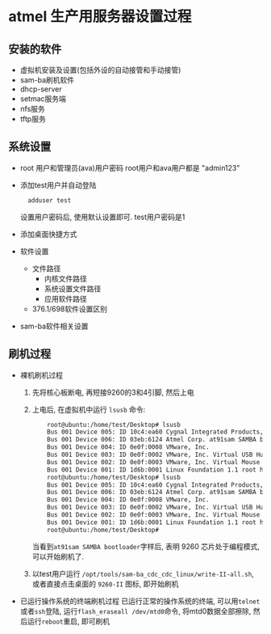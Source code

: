 # atmel 生产用服务器设置过程

## 安装的软件

- 虚拟机安装及设置(包括外设的自动接管和手动接管)
- sam-ba刷机软件
- dhcp-server
- setmac服务端
- nfs服务
- tftp服务
  
## 系统设置

- root 用户和管理员(ava)用户密码
  root用户和ava用户都是 "admin123"
- 添加test用户并自动登陆

  ```bash
    adduser test
  ```
  设置用户密码后, 使用默认设置即可. test用户密码是1
- 添加桌面快捷方式
- 软件设置
    - 文件路径
        - 内核文件路径
        - 系统设置文件路径
        - 应用软件路径
    - 376.1/698软件设置区别
- sam-ba软件相关设置

## 刷机过程

- 裸机刷机过程
    1. 先将核心板断电, 再短接9260的3和4引脚, 然后上电
    2. 上电后, 在虚拟机中运行 `lsusb` 命令: 

        ```bash
            root@ubuntu:/home/test/Desktop# lsusb 
            Bus 001 Device 005: ID 10c4:ea60 Cygnal Integrated Products, Inc. CP210x UART Bridge / myAVR mySmartUSB light
            Bus 001 Device 006: ID 03eb:6124 Atmel Corp. at91sam SAMBA bootloader
            Bus 001 Device 004: ID 0e0f:0008 VMware, Inc. 
            Bus 001 Device 003: ID 0e0f:0002 VMware, Inc. Virtual USB Hub
            Bus 001 Device 002: ID 0e0f:0003 VMware, Inc. Virtual Mouse
            Bus 001 Device 001: ID 1d6b:0001 Linux Foundation 1.1 root hub
            root@ubuntu:/home/test/Desktop# lsusb 
            Bus 001 Device 005: ID 10c4:ea60 Cygnal Integrated Products, Inc. CP210x UART Bridge / myAVR mySmartUSB light
            Bus 001 Device 006: ID 03eb:6124 Atmel Corp. at91sam SAMBA bootloader
            Bus 001 Device 004: ID 0e0f:0008 VMware, Inc. 
            Bus 001 Device 003: ID 0e0f:0002 VMware, Inc. Virtual USB Hub
            Bus 001 Device 002: ID 0e0f:0003 VMware, Inc. Virtual Mouse
            Bus 001 Device 001: ID 1d6b:0001 Linux Foundation 1.1 root hub
            root@ubuntu:/home/test/Desktop# 

        ```

        当看到`at91sam SAMBA bootloader`字样后, 表明 9260 芯片处于编程模式, 可以开始刷机了.
  3. 以test用户运行 `/opt/tools/sam-ba_cdc_cdc_linux/write-II-all.sh`, 或者直接点击桌面的 `9260-II` 图标, 即开始刷机
- 已运行操作系统的终端刷机过程
  已运行正常的操作系统的终端, 可以用`telnet`或者`ssh`登陆, 运行`flash_eraseall /dev/mtd0`命令, 将mtd0数据全部擦除, 然后运行`reboot`重启, 即可刷机